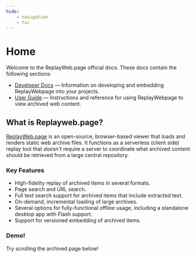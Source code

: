 ```yaml
---
hide:
    - navigation
    - toc
---
```


# Home

Welcome to the ReplayWeb.page official docs. These docs contain the following sections:

- [Developer Docs](/develop/embedding) — Information on developing and embedding ReplayWebpage into your projects.
- [User Guide](/user-guide/) — Instructions and reference for using ReplayWebpage to view archived web content.

## What is Replayweb.page?
[ReplayWeb.page](https://replayweb.page) is an open-source, browser-based viewer that loads and renders static web archive files. It functions as a serverless (client side) replay tool that _doesn't_ require a server to coordinate what archived content should be retrieved from a large central repository.

### Key Features

- High-fidelity replay of archived items in several formats.
- Page search and URL search.
- Full text search support for archived items that include extracted text.
- On-demand, incremental loading of large archives.
- Several options for fully-functional offline usage, including a standalone desktop app with Flash support.
- Support for versioned embedding of archived items.

### Demo!

Try scrolling the archived page below!

<script src="https://cdn.jsdelivr.net/npm/replaywebpage/ui.js"></script>

<replay-web-page class="wr-container" style="min-height: 600px; height: 80vh;" loading="eager" replaybase="../../js/" source="https://replayweb.page/examples/netpreserve-twitter.warc" url="https://twitter.com/netpreserve"></replay-web-page>
